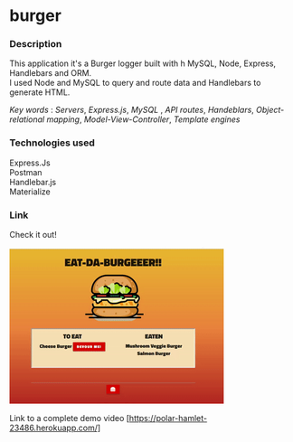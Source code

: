 # burger



### Description

This application it's a Burger logger built with h MySQL, Node, Express, Handlebars and ORM. <br>  I used Node and MySQL to query and route data and Handlebars to generate HTML.


*Key words* : 
*Servers*, *Express.js*, *MySQL* , *API routes*, *Handeblars*, *Object-relational mapping*, *Model-View-Controller*, *Template engines* 


### Technologies used 
Express.Js <br>
Postman <br>
Handlebar.js <br>
Materialize <br>

### Link
Check it out! 

![demogif](public/images/bg.gif) <br>

Link to a complete demo video 
[https://polar-hamlet-23486.herokuapp.com/]




